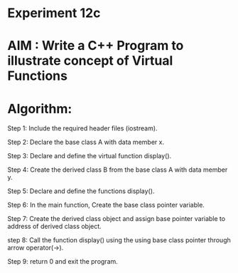 #           Experiment 12c
# AIM : Write a C++ Program to illustrate concept of Virtual Functions
# Algorithm:  
Step 1: Include the required header files (iostream).

Step 2: Declare the base class A with data member x.

Step 3: Declare and define the virtual function display().

Step 4: Create the derived class B from the base class A with data member y.

Step 5: Declare and define the functions display().

Step 6: In the main function, Create the base class pointer variable.

Step 7: Create the derived class object and assign base pointer variable to address of derived class object.  
  
step 8: Call the function display() using the using base class pointer through arrow operator(->).  

Step 9: return 0 and exit the program.
